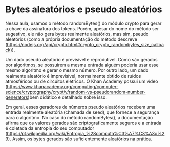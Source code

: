 # Bytes aleatórios e pseudo aleatórios


Nessa aula, usamos o método randomBytes() do módulo crypto para gerar a chave da assinatura dos tokens. Porém, apesar do nome do método ser sugestivo, ele não gera bytes realmente aleatórios, mas sim, pseudo aleatórios (como a própria documentação do método descreve (https://nodejs.org/api/crypto.html#crypto_crypto_randombytes_size_callback)).

Um dado pseudo aleatório é previsível e reprodutível. Como são gerados por algoritmos, se possuírem a mesma entrada alguém poderia usar esse mesmo algoritmo e gerar o mesmo número. Por outro lado, um dado realmente aleatório é imprevisível, normalmente obtido de ruídos atmosféricos ou de circuitos elétricos. O Khan Academy possui um vídeo (https://www.khanacademy.org/computing/computer-science/cryptography/crypt/v/random-vs-pseudorandom-number-generators)bem didático e detalhado sobre isso.

Em geral, esses geradores de números pseudo aleatórios recebem uma entrada realmente aleatória (chamada de seed), que fornece a segurança para o algoritmo. No caso do método randomBytes(), a documentação afirma que os valores gerados são criptograficamente seguros e a entrada é coletada da entropia do seu computador (https://pt.wikipedia.org/wiki/Entropia_%28computa%C3%A7%C3%A3o%29). Assim, os bytes gerados são suficientemente aleatórios na prática.